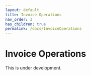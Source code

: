 ```yaml
---
layout: default
title: Invoice Operations
nav_order: 3
has_children: true
permalink: /docs/InvoiceOperations
---
```


# Invoice Operations

This is under development.